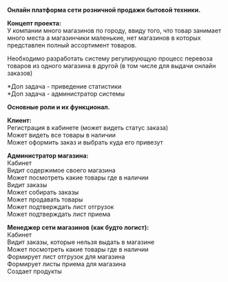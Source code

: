 <b>Онлайн платформа сети розничной продажи бытовой техники.</b>

<b>Концепт проекта:</b><br>
У компании много магазинов по городу, ввиду того, что товар занимает много места а магазинчики маленькие, 
нет магазинов в которых представлен полный ассортимент товаров. 

Необходимо разработать систему регулирующую процесс перевоза товаров из одного магазина в другой (в том числе для выдачи онлайн заказов)

*Доп задача - приведение статистики<br>
*Доп задача - администратор системы

<b>Основные роли и их функционал.</b>

<b>Клиент:</b><br>
Регистрация в кабинете (может видеть статус заказа)<br>
Может видеть все товары в наличии<br>
Может оформить заказ и выбрать куда его привезут<br>

<b>Администратор магазина:</b><br>
Кабинет<br>
Видит содержимое своего магазина<br>
Может посмотреть какие товары где в наличии<br>
Видит заказы<br>
Может собирать заказы<br>
Может продавать товары<br>
Может подтверждать лист отгрузок<br>
Может подтверждать лист приема

<b>Менеджер сети магазинов (как будто логист):</b><br>
Кабинет<br>
Видит заказы, которые нельзя выдать в магазине<br>
Может посмотреть какие товары где в наличии<br>
Формирует лист отгрузок для магазина<br>
Формирует листы приема для магазина<br>
Создает продукты<br>

